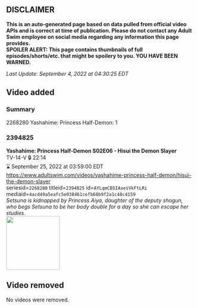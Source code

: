 ## DISCLAIMER
**This is an auto-generated page based on data pulled from official video APIs and is correct at time of publication. Please do not contact any Adult Swim employee on social media regarding any information this page provides.**  
**SPOILER ALERT: This page contains thumbnails of full episodes/shorts/etc. that might be spoilery to you. YOU HAVE BEEN WARNED.**  

_Last Update: September 4, 2022 at 04:30:25 EDT_
## Video added
### Summary
2268280 Yashahime: Princess Half-Demon: 1  
### 2394825
**Yashahime: Princess Half-Demon S02E06 - Hisui the Demon Slayer**  
TV-14-V 🔒 22:14  
⌛ September 25, 2022 at 03:59:00 EDT  
https://www.adultswim.com/videos/yashahime-princess-half-demon/hisui-the-demon-slayer  
seriesid=`2268280` titleid=`2394825` id=`AYLqmCB5IAxeiVkFtLRi` mediaid=`4acd49a5eafc5e038461cefb68b9f2a1c48c4159`  
_Setsuna is kidnapped by Princess Aiya, daughter of the deputy shogun, who begs Setsuna to be her body double for a day so she can escape her studies._  
<a href="https://media.cdn.adultswim.com/uploads/20220829/thumbnails/2_22829154892-YashahimePrincessHalfDemon_206_HisuiTheDemonSlayer.png"><img src="https://media.cdn.adultswim.com/uploads/20220829/thumbnails/2_22829154892-YashahimePrincessHalfDemon_206_HisuiTheDemonSlayer.png" height="144px" /></a>
## Video removed
No videos were removed.  
